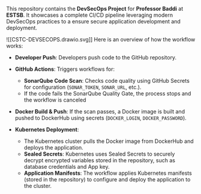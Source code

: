 
This repository contains the **DevSecOps Project** for **Professor Baddi** at **ESTSB**. It showcases a complete CI/CD pipeline leveraging modern DevSecOps practices to a ensure secure application development and deployment.

![[CSTC-DEVSECOPS.drawio.svg]]
Here is an overview of how the workflow works: 
- **Developer Push**: Developers push code to the GitHub repository.

- **GitHub Actions**: Triggers workflows for:
    - **SonarQube Code Scan**: Checks code quality using GitHub Secrets for configuration (`SONAR_TOKEN`, `SONAR_URL`, etc.).
    - If the code fails the SonarQube Quality Gate, the process stops and the workflow is canceled
- **Docker Build & Push**: If the scan passes, a Docker image is built and pushed to DockerHub using secrets (`DOCKER_LOGIN`, `DOCKER_PASSWORD`).

- **Kubernetes Deployment**:
	- The Kubernetes cluster pulls the Docker image from DockerHub and deploys the application.
	- **Sealed Secrets**: Kubernetes uses Sealed Secrets to securely decrypt encrypted variables stored in the repository, such as database credentials and App key.
	- **Application Manifests**: The workflow applies Kubernetes manifests (stored in the repository) to configure and deploy the application to the cluster.